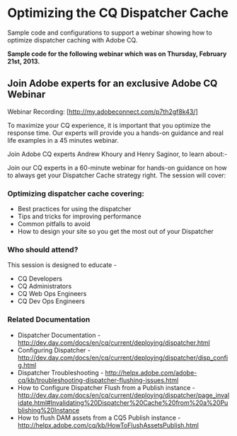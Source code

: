 Optimizing the CQ Dispatcher Cache
=======================

Sample code and configurations to support a webinar showing how to optimize dispatcher caching with Adobe CQ.

**Sample code for the following webinar which was on Thursday, February 21st, 2013.**

Join Adobe experts for an exclusive Adobe CQ Webinar
------------------------------------
 
Webinar Recording: [http://my.adobeconnect.com/p7th2gf8k43/]

To maximize your CQ experience, it is important that you optimize the response time. Our experts will provide you a hands-on guidance and real life examples in a 45 minutes webinar.

Join Adobe CQ experts Andrew Khoury and Henry Saginor, to learn about:-

Join our CQ experts in a 60-minute webinar for hands-on guidance on how to always get your Dispatcher Cache strategy right. The session will cover:

### Optimizing dispatcher cache covering:
* Best practices for using the dispatcher
* Tips and tricks for improving performance
* Common pitfalls to avoid
* How to design your site so you get the most out of your Dispatcher

### Who should attend?

This session is designed to educate -

* CQ Developers
* CQ Administrators
* CQ Web Ops Engineers
* CQ Dev Ops Engineers

### Related Documentation
* Dispatcher Documentation - http://dev.day.com/docs/en/cq/current/deploying/dispatcher.html
* Configuring Dispatcher - http://dev.day.com/docs/en/cq/current/deploying/dispatcher/disp_config.html
* Dispatcher Troubleshooting - http://helpx.adobe.com/adobe-cq/kb/troubleshooting-dispatcher-flushing-issues.html
* How to Configure Dispatcher Flush from a Publish instance - http://dev.day.com/docs/en/cq/current/deploying/dispatcher/page_invalidate.html#Invalidating%20Dispatcher%20Cache%20from%20a%20Publishing%20Instance
* How to flush DAM assets from a CQ5 Publish instance - http://helpx.adobe.com/cq/kb/HowToFlushAssetsPublish.html
